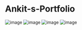 # Ankit-s-Portfolio
![image](https://user-images.githubusercontent.com/76817118/196214360-64cee367-1a14-4c05-8023-75c2bd5f8207.png)
![image](https://user-images.githubusercontent.com/76817118/196214414-3061c63b-3b9f-4899-8982-e161db85259a.png)
![image](https://user-images.githubusercontent.com/76817118/196214460-1637b1dc-9bff-4765-9331-bf03ea223fbc.png)
![image](https://user-images.githubusercontent.com/76817118/196214501-8b3cbb60-24a5-45cc-b67c-389595d238ac.png)
